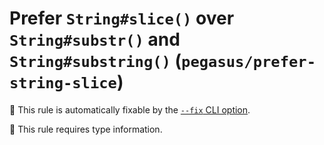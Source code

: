 # Prefer `String#slice()` over `String#substr()` and `String#substring()` (`pegasus/prefer-string-slice`)

🔧 This rule is automatically fixable by the [`--fix` CLI option](https://eslint.org/docs/latest/user-guide/command-line-interface#--fix).

💭 This rule requires type information.

<!-- end auto-generated rule header -->
